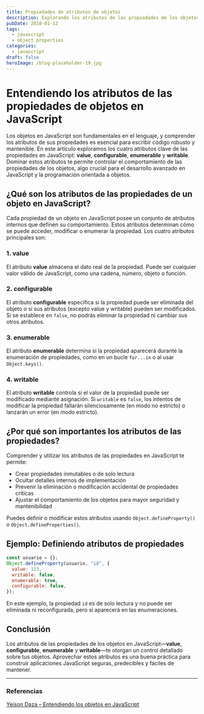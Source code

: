 ```yaml
---
title: Propiedades de atributos de objetos
description: Explorando los atributos de las propiedades de los objetos JavaScript; value, configurable, enumerable y writable
pubDate: 2018-01-12
tags:
  - javascript
  - object properties
categories:
  - javascript
draft: false
heroImage: /blog-placeholder-19.jpg
---
```


# Entendiendo los atributos de las propiedades de objetos en JavaScript

Los objetos en JavaScript son fundamentales en el lenguaje, y comprender los atributos de sus propiedades es esencial para escribir código robusto y mantenible. En este artículo exploramos los cuatro atributos clave de las propiedades en JavaScript: **value**, **configurable**, **enumerable** y **writable**. Dominar estos atributos te permite controlar el comportamiento de las propiedades de los objetos, algo crucial para el desarrollo avanzado en JavaScript y la programación orientada a objetos.

## ¿Qué son los atributos de las propiedades de un objeto en JavaScript?

Cada propiedad de un objeto en JavaScript posee un conjunto de atributos internos que definen su comportamiento. Estos atributos determinan cómo se puede acceder, modificar o enumerar la propiedad. Los cuatro atributos principales son:

### 1. value

El atributo **value** almacena el dato real de la propiedad. Puede ser cualquier valor válido de JavaScript, como una cadena, número, objeto o función.

### 2. configurable

El atributo **configurable** especifica si la propiedad puede ser eliminada del objeto o si sus atributos (excepto value y writable) pueden ser modificados. Si se establece en `false`, no podrás eliminar la propiedad ni cambiar sus otros atributos.

### 3. enumerable

El atributo **enumerable** determina si la propiedad aparecerá durante la enumeración de propiedades, como en un bucle `for...in` o al usar `Object.keys()`.

### 4. writable

El atributo **writable** controla si el valor de la propiedad puede ser modificado mediante asignación. Si `writable` es `false`, los intentos de modificar la propiedad fallarán silenciosamente (en modo no estricto) o lanzarán un error (en modo estricto).

## ¿Por qué son importantes los atributos de las propiedades?

Comprender y utilizar los atributos de las propiedades en JavaScript te permite:

- Crear propiedades inmutables o de solo lectura
- Ocultar detalles internos de implementación
- Prevenir la eliminación o modificación accidental de propiedades críticas
- Ajustar el comportamiento de los objetos para mayor seguridad y mantenibilidad

Puedes definir o modificar estos atributos usando `Object.defineProperty()` o `Object.defineProperties()`.

## Ejemplo: Definiendo atributos de propiedades

```js
const usuario = {};
Object.defineProperty(usuario, "id", {
  value: 123,
  writable: false,
  enumerable: true,
  configurable: false,
});
```

En este ejemplo, la propiedad `id` es de solo lectura y no puede ser eliminada ni reconfigurada, pero sí aparecerá en las enumeraciones.

## Conclusión

Los atributos de las propiedades de los objetos en JavaScript—**value**, **configurable**, **enumerable** y **writable**—te otorgan un control detallado sobre tus objetos. Aprovechar estos atributos es una buena práctica para construir aplicaciones JavaScript seguras, predecibles y fáciles de mantener.

---

### Referencias

[Yeison Daza – Entendiendo los objetos en JavaScript](https://medium.com/entendiendo-javascript/entendiendo-los-objetos-en-javascript-3a6d3a0695e5)
